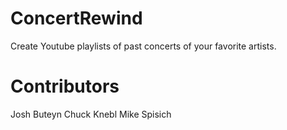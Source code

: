 # ConcertRewind
Create Youtube playlists of past concerts of your favorite artists.

# Contributors
Josh Buteyn
Chuck Knebl
Mike Spisich
